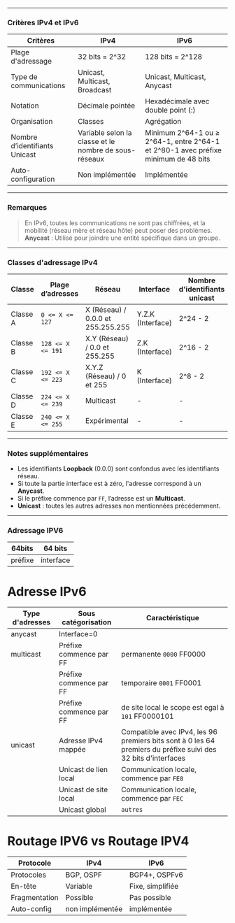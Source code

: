 
---

### Critères IPv4 et IPv6

| Critères                      | IPv4                                                  | IPv6                                                                               |
| ----------------------------- | ----------------------------------------------------- | ---------------------------------------------------------------------------------- |
| Plage d'adressage             | 32 bits = 2^32                                        | 128 bits = 2^128                                                                   |
| Type de communications        | Unicast, Multicast, Broadcast                         | Unicast, Multicast, Anycast                                                        |
| Notation                      | Décimale pointée                                      | Hexadécimale avec double point (:)                                                 |
| Organisation                  | Classes                                               | Agrégation                                                                         |
| Nombre d’identifiants Unicast | Variable selon la classe et le nombre de sous-réseaux | Minimum 2^64-1 ou ≥ 2^64-1, entre 2^64-1 et 2^80-1 avec préfixe minimum de 48 bits |
| Auto-configuration            | Non implémentée                                       | Implémentée                                                                        |

---

### Remarques

> En IPv6, toutes les communications ne sont pas chiffrées, et la mobilité (réseau mère et réseau hôte) peut poser des problèmes.  
> **Anycast** : Utilisé pour joindre une entité spécifique dans un groupe.

---

### Classes d'adressage IPv4

| Classe       | Plage d’adresses         | Réseau                 | Interface               | Nombre d'identifiants unicast   |
|--------------|---------------------------|------------------------|-------------------------|---------------------------------|
| Classe A     | `0 <= X <= 127`          | X (Réseau) / 0.0.0 et 255.255.255 | Y.Z.K (Interface)     | 2^24 - 2                       |
| Classe B     | `128 <= X <= 191`        | X.Y (Réseau) / 0.0 et 255.255 | Z.K (Interface)       | 2^16 - 2                       |
| Classe C     | `192 <= X <= 223`        | X.Y.Z (Réseau) / 0 et 255   | K (Interface)           | 2^8 - 2                        |
| Classe D     | `224 <= X <= 239`        | Multicast              | -                       | -                               |
| Classe E     | `240 <= X <= 255`        | Expérimental           | -                       | -                               |

---

### Notes supplémentaires

- Les identifiants **Loopback** (0.0.0) sont confondus avec les identifiants réseau.
- Si toute la partie interface est à zéro, l'adresse correspond à un **Anycast**.
- Si le préfixe commence par `FF`, l’adresse est un **Multicast**.
- **Unicast** : toutes les autres adresses non mentionnées précédemment.

---

### Adressage IPV6

| 64bits  | 64 bits   |
| ------- | --------- |
| préfixe | interface |
# Adresse IPv6
| Type d'adresses | Sous catégorisation     | Caractéristique                                                                                                |
| --------------- | ----------------------- | -------------------------------------------------------------------------------------------------------------- |
| anycast         | Interface=0             |                                                                                                                |
| multicast       | Préfixe commence par FF | permanente `0000` FF0000                                                                                       |
|                 | Préfixe commence par FF | temporaire    `0001` FF0001                                                                                    |
|                 | Préfixe commence par FF | de site local le scope est egal à `101` FF0000101                                                              |
| unicast         | Adresse IPv4 mappée     | Compatible avec IPv4, les 96 premiers bits sont à  0 les 64 premiers du préfixe suivi des 32 bits d'interfaces |
|                 | Unicast de lien local   | Communication locale, commence par `FE8`                                                                       |
|                 | Unicast de site local   | Communication locale, commence par `FEC`                                                                       |
|                 | Unicast global          | `autres`                                                                                                       |

# Routage IPV6 vs Routage IPV4

| Protocole     | IPv4         | IPv6                |
|---------------|--------------|---------------------|
| Protocoles    | BGP, OSPF    | BGP4+, OSPFv6      |
| En-tête       | Variable     | Fixe, simplifiée    |
| Fragmentation | Possible     | Pas possible        |
| Auto-config   | non implémentée | implémentée     |
